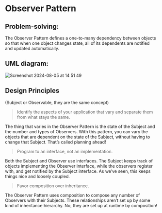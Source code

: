 # Observer Pattern
## Problem-solving:
The Observer Pattern defines a one-to-many dependency between objects so that when one object changes state, all of its dependents are notified and updated automatically.
## UML diagram: 
![Screenshot 2024-08-05 at 14 51 49](https://github.com/user-attachments/assets/9dc75f04-4e09-410e-aed5-37eb8c570e93)

## Design Principles
(Subject or Observable, they are the same concept)

> Identify the aspects of your application that vary and separate them from what stays the same.

The thing that varies in the Observer Pattern is the state of the Subject and the number and
types of Observers. With this pattern, you can vary the objects that are dependent on the state of the Subject, without having to change that Subject. That’s called planning ahead!

> Program to an interface, not an implementation.

Both the Subject and Observer use interfaces. The Subject keeps track of objects implementing the Observer interface, while the observers register with, and get notified by the Subject interface. As we’ve seen, this keeps things nice and loosely coupled.

> Favor composition over inheritance.

The Observer Pattern uses composition to compose any number of Observers with their Subjects. These relationships aren’t set up by some kind of
inheritance hierarchy. No, they are set up at runtime by composition!
